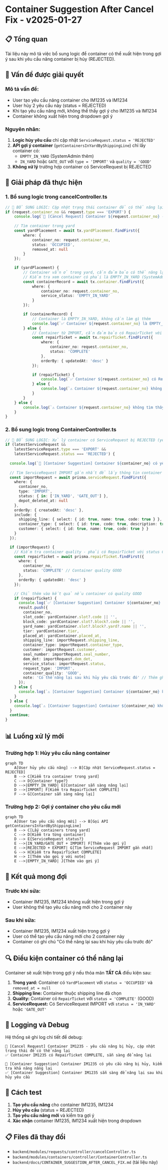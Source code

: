 # Container Suggestion After Cancel Fix - v2025-01-27

## 📋 Tổng quan

Tài liệu này mô tả việc bổ sung logic để container có thể xuất hiện trong gợi ý sau khi yêu cầu nâng container bị hủy (REJECTED).

## 🎯 Vấn đề được giải quyết

### **Mô tả vấn đề:**
- User tạo yêu cầu nâng container cho IM1235 và IM1234
- User hủy 2 yêu cầu này (status = REJECTED)
- Khi tạo yêu cầu nâng mới, không thể thấy gợi ý cho IM1235 và IM1234
- Container không xuất hiện trong dropdown gợi ý

### **Nguyên nhân:**
1. **Logic hủy yêu cầu** chỉ cập nhật `ServiceRequest.status = 'REJECTED'`
2. **API gợi ý container** (`getContainersInYardByShippingLine`) chỉ lấy container có:
   - `EMPTY_IN_YARD` (SystemAdmin thêm)
   - `IN_YARD` hoặc `GATE_OUT` với `type = 'IMPORT'` và `quality = 'GOOD'`
3. **Không xử lý** trường hợp container có ServiceRequest bị REJECTED

## 🔧 Giải pháp đã thực hiện

### **1. Bổ sung logic trong cancelController.ts**

```typescript
// 🔄 BỔ SUNG LOGIC: Cập nhật trạng thái container để có thể nâng lại
if (request.container_no && request.type === 'EXPORT') {
    console.log(`🔄 [Cancel Request] Container ${request.container_no} - yêu cầu nâng bị hủy, cập nhật trạng thái để có thể nâng lại`);
    
    // Tìm container trong yard
    const yardPlacement = await tx.yardPlacement.findFirst({
        where: {
            container_no: request.container_no,
            status: 'OCCUPIED',
            removed_at: null
        }
    });

    if (yardPlacement) {
        // Container vẫn ở trong yard, cần đảm bảo có thể nâng lại
        // Kiểm tra xem container có phải là EMPTY_IN_YARD (SystemAdmin thêm) không
        const containerRecord = await tx.container.findFirst({
            where: {
                container_no: request.container_no,
                service_status: 'EMPTY_IN_YARD'
            }
        });

        if (containerRecord) {
            // Container là EMPTY_IN_YARD, không cần làm gì thêm
            console.log(`✅ Container ${request.container_no} là EMPTY_IN_YARD, sẵn sàng để nâng lại`);
        } else {
            // Container từ IMPORT, cần đảm bảo có RepairTicket với status COMPLETE
            const repairTicket = await tx.repairTicket.findFirst({
                where: {
                    container_no: request.container_no,
                    status: 'COMPLETE'
                },
                orderBy: { updatedAt: 'desc' }
            });

            if (repairTicket) {
                console.log(`✅ Container ${request.container_no} có RepairTicket COMPLETE, sẵn sàng để nâng lại`);
            } else {
                console.log(`⚠️ Container ${request.container_no} không có RepairTicket COMPLETE, có thể không xuất hiện trong gợi ý`);
            }
        }
    } else {
        console.log(`⚠️ Container ${request.container_no} không tìm thấy trong yard, có thể đã bị xóa khỏi bãi`);
    }
}
```

### **2. Bổ sung logic trong ContainerController.ts**

```typescript
// 🔄 BỔ SUNG LOGIC: Xử lý container có ServiceRequest bị REJECTED (yêu cầu nâng bị hủy)
if (latestServiceRequest && 
    latestServiceRequest.type === 'EXPORT' &&
    latestServiceRequest.status === 'REJECTED') {
  
  console.log(`🔄 [Container Suggestion] Container ${container_no} có yêu cầu nâng bị hủy, kiểm tra khả năng nâng lại`);
  
  // Tìm ServiceRequest IMPORT gần nhất để lấy thông tin container
  const importRequest = await prisma.serviceRequest.findFirst({
    where: { 
      container_no,
      type: 'IMPORT',
      status: { in: ['IN_YARD', 'GATE_OUT'] },
      depot_deleted_at: null
    },
    orderBy: { createdAt: 'desc' },
    include: {
      shipping_line: { select: { id: true, name: true, code: true } },
      container_type: { select: { id: true, code: true, description: true } },
      customer: { select: { id: true, name: true, code: true } }
    }
  });

  if (importRequest) {
    // Kiểm tra container quality - phải có RepairTicket với status COMPLETE (GOOD)
    const repairTicket = await prisma.repairTicket.findFirst({
      where: { 
        container_no,
        status: 'COMPLETE' // Container quality GOOD
      },
      orderBy: { updatedAt: 'desc' }
    });

    // Chỉ thêm vào kết quả nếu container có quality GOOD
    if (repairTicket) {
      console.log(`✅ [Container Suggestion] Container ${container_no} sẵn sàng để nâng lại sau khi hủy yêu cầu`);
      result.push({
        container_no,
        slot_code: yardContainer.slot?.code || '',
        block_code: yardContainer.slot?.block?.code || '',
        yard_name: yardContainer.slot?.block?.yard?.name || '',
        tier: yardContainer.tier,
        placed_at: yardContainer.placed_at,
        shipping_line: importRequest.shipping_line,
        container_type: importRequest.container_type,
        customer: importRequest.customer,
        seal_number: importRequest.seal_number,
        dem_det: importRequest.dem_det,
        service_status: importRequest.status,
        request_type: 'IMPORT',
        container_quality: 'GOOD',
        note: 'Có thể nâng lại sau khi hủy yêu cầu trước đó' // Thêm ghi chú
      });
    } else {
      console.log(`⚠️ [Container Suggestion] Container ${container_no} không có RepairTicket COMPLETE, không thể nâng lại`);
    }
  } else {
    console.log(`⚠️ [Container Suggestion] Container ${container_no} không tìm thấy ServiceRequest IMPORT hợp lệ`);
  }
  continue;
}
```

## 📊 Luồng xử lý mới

### **Trường hợp 1: Hủy yêu cầu nâng container**
```mermaid
graph TD
    A[User hủy yêu cầu nâng] --> B[Cập nhật ServiceRequest.status = REJECTED]
    B --> C[Kiểm tra container trong yard]
    C --> D{Container type?}
    D -->|EMPTY_IN_YARD| E[Container sẵn sàng nâng lại]
    D -->|IMPORT| F[Kiểm tra RepairTicket COMPLETE]
    F --> G[Container sẵn sàng nâng lại]
```

### **Trường hợp 2: Gợi ý container cho yêu cầu mới**
```mermaid
graph TD
    A[User tạo yêu cầu nâng mới] --> B[Gọi API getContainersInYardByShippingLine]
    B --> C[Lấy containers trong yard]
    C --> D[Kiểm tra từng container]
    D --> E{ServiceRequest status?}
    E -->|IN_YARD/GATE_OUT + IMPORT| F[Thêm vào gợi ý]
    E -->|REJECTED + EXPORT| G[Tìm ServiceRequest IMPORT gần nhất]
    G --> H[Kiểm tra RepairTicket COMPLETE]
    H --> I[Thêm vào gợi ý với note]
    E -->|EMPTY_IN_YARD| J[Thêm vào gợi ý]
```

## 🎯 Kết quả mong đợi

### **Trước khi sửa:**
- Container IM1235, IM1234 không xuất hiện trong gợi ý
- User không thể tạo yêu cầu nâng mới cho 2 container này

### **Sau khi sửa:**
- Container IM1235, IM1234 xuất hiện trong gợi ý
- User có thể tạo yêu cầu nâng mới cho 2 container này
- Container có ghi chú "Có thể nâng lại sau khi hủy yêu cầu trước đó"

## 🔍 Điều kiện container có thể nâng lại

Container sẽ xuất hiện trong gợi ý nếu thỏa mãn **TẤT CẢ** điều kiện sau:

1. **Trong yard:** Container có `YardPlacement` với `status = 'OCCUPIED'` và `removed_at = null`
2. **Shipping line:** Container thuộc shipping line đã chọn
3. **Quality:** Container có `RepairTicket` với `status = 'COMPLETE'` (GOOD)
4. **ServiceRequest:** Có ServiceRequest IMPORT với `status = 'IN_YARD'` hoặc `'GATE_OUT'`

## 📝 Logging và Debug

Hệ thống sẽ ghi log chi tiết để debug:

```
🔄 [Cancel Request] Container IM1235 - yêu cầu nâng bị hủy, cập nhật trạng thái để có thể nâng lại
✅ Container IM1235 có RepairTicket COMPLETE, sẵn sàng để nâng lại

🔄 [Container Suggestion] Container IM1235 có yêu cầu nâng bị hủy, kiểm tra khả năng nâng lại
✅ [Container Suggestion] Container IM1235 sẵn sàng để nâng lại sau khi hủy yêu cầu
```

## 🚀 Cách test

1. **Tạo yêu cầu nâng** cho container IM1235, IM1234
2. **Hủy yêu cầu** (status = REJECTED)
3. **Tạo yêu cầu nâng mới** và kiểm tra gợi ý
4. **Xác nhận** container IM1235, IM1234 xuất hiện trong dropdown

## 📋 Files đã thay đổi

- `backend/modules/requests/controller/cancelController.ts`
- `backend/modules/containers/controller/ContainerController.ts`
- `backend/docs/CONTAINER_SUGGESTION_AFTER_CANCEL_FIX.md` (tài liệu này)


